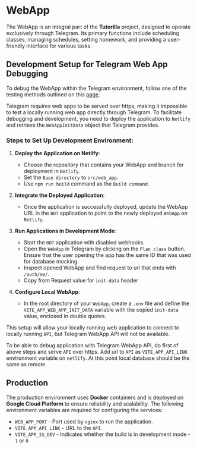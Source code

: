 # WebApp

The WebApp is an integral part of the **Tutorilla** project, designed to operate exclusively through Telegram.
Its primary functions include scheduling classes, managing schedules, setting homework, and providing a user-friendly interface for various tasks.

## Development Setup for Telegram Web App Debugging

To debug the WebApp within the Telegram environment, follow one of the testing methods outlined on this [page](https://docs.ton.org/develop/dapps/telegram-apps/testing-apps).

Telegram requires web apps to be served over https, making it impossible to test a locally running web app directly through Telegram.
To facilitate debugging and development, you need to deploy the application to `Netlify` and retrieve the `WebAppInitData` object that Telegram provides.

### Steps to Set Up Development Environment:

1. **Deploy the Application on Netlify**:
    - Choose the repository that contains your WebApp and branch for deployment in `Netlify`.
    - Set the `Base directory` to `src/web_app`.
    - Use `npm run build` command as the `Build command`.

2. **Integrate the Deployed Application**:
    - Once the application is successfully deployed, update the WebApp URL in the `BOT` application to point to the newly deployed `WebApp` on `Netlify`.

3. **Run Applications in Development Mode**:
    - Start the `BOT` application with disabled webhooks.
    - Open the `WebApp` in Telegram by clicking on the `Plan class` button. Ensure that the user opening the app has the same ID that was used for database mocking.
    - Inspect opened WebApp and find request to url that ends with `/auth/me/`.
    - Copy from Request value for `init-data` header

4. **Configure Local WebApp**:
    - In the root directory of your `WebApp`, create a `.env` file and define the `VITE_APP_WEB_APP_INIT_DATA` variable with the copied `init-data` value, enclosed in double quotes.

This setup will allow your locally running web application to connect to locally running `API`, but Telegram WebApp API will not be available.

To be able to debug application with Telegram WebApp API, do first of above steps and serve `API` over https.
Add url to `API` as `VITE_APP_API_LINK` environment variable on `netlify`.
At this point local database should be the same as remote.

## Production

The production environment uses **Docker** containers and is deployed on **Google Cloud Platform** to ensure reliability and scalability.
The following environment variables are required for configuring the services:

* `WEB_APP_PORT` - Port used by `nginx` to run the application.
* `VITE_APP_API_LINK` - URL to the `API`.
* `VITE_APP_IS_DEV` - Indicates whether the build is in development mode - `1` or `0`
